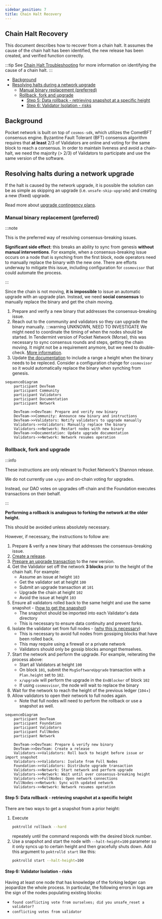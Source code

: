 ```yaml
---
sidebar_position: 7
title: Chain Halt Recovery
---
```


## Chain Halt Recovery <!-- omit in toc -->

This document describes how to recover from a chain halt. It assumes the cause of
the chain halt has been identified, the new release has been created, and verified
function correctly.

:::tip
See [Chain Halt Troubleshooting](./chain_halt_troubleshooting.md) for more information on identifying the cause of a chain halt.
:::

- [Background](#background)
- [Resolving halts during a network upgrade](#resolving-halts-during-a-network-upgrade)
  - [Manual binary replacement (preferred)](#manual-binary-replacement-preferred)
  - [Rollback, fork and upgrade](#rollback-fork-and-upgrade)
    - [Step 5: Data rollback - retrieving snapshot at a specific height](#step-5-data-rollback---retrieving-snapshot-at-a-specific-height)
    - [Step 6: Validator Isolation - risks](#step-6-validator-isolation---risks)

## Background

Pocket network is built on top of `cosmos-sdk`, which utilizes the CometBFT consensus engine.
Byzantine Fault Tolerant (BFT) consensus algorithm requires that **at least** 2/3 of Validators
are online and voting for the same block to reach a consensus. In order to maintain liveness
and avoid a chain-halt, we need the majority (> 2/3) of Validators to participate
and use the same version of the software.

## Resolving halts during a network upgrade

If the halt is caused by the network upgrade, it is possible the solution can be as simple as
skipping an upgrade (i.e. `unsafe-skip-upgrade`) and creating a new (fixed) upgrade.

Read more about [upgrade contingency plans](../../protocol/upgrades/contigency_plans.md).

### Manual binary replacement (preferred)

:::note

This is the preferred way of resolving consensus-breaking issues.

**Significant side effect**: this breaks an ability to sync from genesis **without manual interventions**.
For example, when a consensus-breaking issue occurs on a node that is synching from the first block, node operators need
to manually replace the binary with the new one. There are efforts underway to mitigate this issue, including
configuration for `cosmovisor` that could automate the process.

<!-- TODO_IMPROVE(@okdas): Add links to Cosmovisor documentation on how the new UX can be used to automate syncing from genesis without human input. -->

:::

Since the chain is not moving, **it is impossible** to issue an automatic upgrade with an upgrade plan. Instead,
we need **social consensus** to manually replace the binary and get the chain moving. 

1. Prepare and verify a new binary that addresses the consensus-breaking issue.
2. Reach out to the community and validators so they can upgrade the binary manually. 
   :::warning UNKNOWN, NEED TO INVESTIGATE
   <!-- TODO_INVESTIGATE(@okdas): check if need to sync rounds/steps -->
   We might need to coordinate the timing of when the nodes should be started. In Tendermint version of Pocket Network
   (Morse), this was necessary to sync consensus rounds and steps, getting the chain moving. It might not be a
   requirement anymore, but we need to double-check. [More information](https://docs.cometbft.com/v1.0/spec/consensus/consensus).
3. Update [the documentation](../../protocol/upgrades/upgrade_list.md) to include a range a height when the binary needs
   to be repleced. Consider a configuration change for `cosmovisor` so it would automatically replace the binary when
   synching from genesis. <!-- TODO_IMPROVE(@okdas): Investigate and add Cosmovisor documentation. -->


```mermaid
sequenceDiagram
    participant DevTeam
    participant Community
    participant Validators
    participant Documentation
    participant Network

    DevTeam->>DevTeam: Prepare and verify new binary
    DevTeam->>Community: Announce new binary and instructions
    DevTeam->>Validators: Notify validators to upgrade manually
    Validators->>Validators: Manually replace the binary
    Validators->>Network: Restart nodes with new binary
    DevTeam->>Documentation: Update upgrade documentation
    Validators->>Network: Network resumes operation

```

### Rollback, fork and upgrade

:::info

These instructions are only relevant to Pocket Network's Shannon release.

We do not currently use `x/gov` and on-chain voting for upgrades.

Instead, our DAO votes on upgrades off-chain and the Foundation executes
transactions on their behalf.

:::

**Performing a rollback is analogous to forking the network at the older height.**

This should be avoided unless absolutely necessary.

However, if necessary, the instructions to follow are:

1. Prepare & verify a new binary that addresses the consensus-breaking issue.
2. [Create a release](../../protocol/upgrades/release_process.md).
3. [Prepare an upgrade transaction](../../protocol/upgrades/upgrade_procedure.md#writing-an-upgrade-transaction) to the new version.
4. Get the Validator set off the network **3 blocks** prior to the height of the chain halt. For example:
   - Assume an issue at height `103`
   - Get the validator set at height `100`
   - Submit an upgrade transaction at `101`
   - Upgrade the chain at height `102`
   - Avoid the issue at height `103`
5. Ensure all validators rolled back to the same height and use the same snapshot - ([how to get the snapshot](#step-5-data-rollback---retrieving-snapshot-at-a-specific-height))
   - The snapshot should be imported into each Validator's data directory
   - This is necessary to ensure data continuity and prevent forks.
6. Isolate the validator set from full nodes - ([why this is necessary](#step-6-validator-isolation---risks))
   - This is necessary to avoid full nodes from gossiping blocks that have been rolled back.
   - This may require using a firewall or a private network
   - Validators should only be gossip blocks amongst themselves.
7. Start the network and perform the upgrade. For example, reiterating the process above:
   - Start all Validators at height `100`
   - On block `101`, submit the `MsgSoftwareUpgrade` transaction with a `Plan.height` set to `102`.
   - `x/upgrade` will perform the upgrade in the `EndBlocker` of block `102`
   - If using `cosmosvisor`, the node will wait to replace the binary
8. Wait for the network to reach the height of the previous ledger (`104`+)
9. Allow validators to open their network to full nodes again.
   - Note that full nodes will need to perform the rollback or use a snapshot as well.

```mermaid
sequenceDiagram
    participant DevTeam
    participant Foundation
    participant Validators
    participant FullNodes
    participant Network

    DevTeam->>DevTeam: Prepare & verify new binary
    DevTeam->>DevTeam: Create a release
    Validators->>Validators: Roll back to height before issue or import snapshot
    Validators->>Validators: Isolate from Full Nodes
    Foundation->>Validators: Distribute upgrade transaction
    Validators->>Network: Start network and perform upgrade
    Validators->>Network: Wait until over consensus-breaking height
    Validators->>FullNodes: Open network connections
    FullNodes->>Network: Sync with updated network
    Validators->>Network: Network resumes operation

```

#### Step 5: Data rollback - retrieving snapshot at a specific height

There are two ways to get a snapshot from a prior height:

1. Execute
   ```bash
   poktrolld rollback --hard
   ```
   repeately until the command responds with the desired block number.
2. Use a snapshot and start the node with `--halt-height=100` parameter so it only syncs up to certain height and then
   gracefully shuts down. Add this argument to `poktrolld start` like this:
   ```bash
   poktrolld start --halt-height=100
   ```


#### Step 6: Validator Isolation - risks

Having at least one node that has knowledge of the forking ledger can jeopardize the whole process. In particular, the
following errors in logs are the sign of the nodes populating existing blocks:
  - `found conflicting vote from ourselves; did you unsafe_reset a validator?`
  - `conflicting votes from validator`
  
